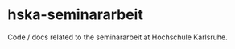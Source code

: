 hska-seminararbeit
==================

Code / docs related to the seminararbeit at Hochschule Karlsruhe.
